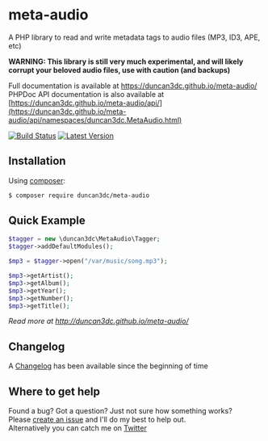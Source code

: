 # meta-audio
A PHP library to read and write metadata tags to audio files (MP3, ID3, APE, etc)

__WARNING: This library is still very much experimental, and will likely corrupt your beloved audio files, use with caution (and backups)__

Full documentation is available at https://duncan3dc.github.io/meta-audio/  
PHPDoc API documentation is also available at [https://duncan3dc.github.io/meta-audio/api/](https://duncan3dc.github.io/meta-audio/api/namespaces/duncan3dc.MetaAudio.html)  

[![Build Status](https://img.shields.io/travis/duncan3dc/meta-audio.svg)](https://travis-ci.org/duncan3dc/meta-audio)
[![Latest Version](https://img.shields.io/packagist/v/duncan3dc/meta-audio.svg)](https://packagist.org/packages/duncan3dc/meta-audio)


## Installation
Using [composer](https://packagist.org/packages/duncan3dc/meta-audio):
```bash
$ composer require duncan3dc/meta-audio
```


## Quick Example
```php
$tagger = new \duncan3dc\MetaAudio\Tagger;
$tagger->addDefaultModules();

$mp3 = $tagger->open("/var/music/song.mp3");

$mp3->getArtist();
$mp3->getAlbum();
$mp3->getYear();
$mp3->getNumber();
$mp3->getTitle();
```

_Read more at http://duncan3dc.github.io/meta-audio/_  


## Changelog
A [Changelog](CHANGELOG.md) has been available since the beginning of time


## Where to get help
Found a bug? Got a question? Just not sure how something works?  
Please [create an issue](//github.com/duncan3dc/meta-audio/issues) and I'll do my best to help out.  
Alternatively you can catch me on [Twitter](https://twitter.com/duncan3dc)
